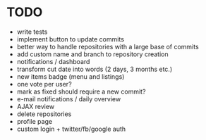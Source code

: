 # TODO

* write tests
* implement button to update commits
* better way to handle repositories with a large base of commits
* add custom name and branch to repository creation
* notifications / dashboard
* transform cut date into words (2 days, 3 months etc.)
* new items badge (menu and listings)
* one vote per user? 
* mark as fixed should require a new commit?
* e-mail notifications / daily overview
* AJAX review
* delete repositories
* profile page
* custom login + twitter/fb/google auth
